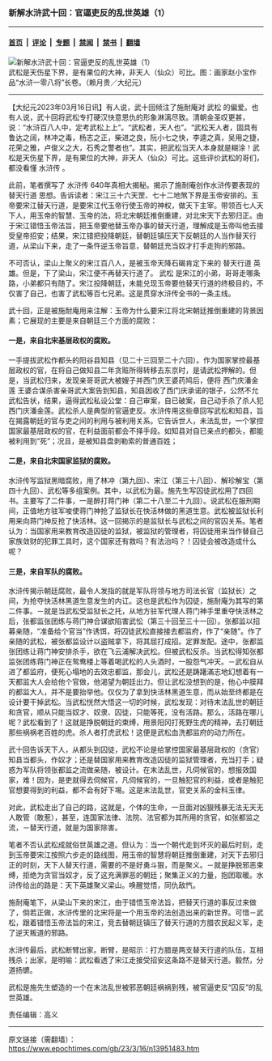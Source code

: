 ### 新解水浒武十回：官逼吏反的乱世英雄（1）

---

#### [首页](../../../..?n13951483) &nbsp;|&nbsp; [评论](../../../../../epoch-comment?n13951483) &nbsp;|&nbsp; [专题](../../../../../epoch-special?n13951483) &nbsp;|&nbsp; [禁闻](../../../../../epoch-news?n13951483) &nbsp;|&nbsp; [禁书](../../../../../books?n13951483) &nbsp;|&nbsp; [翻墙](https://github.com/gfw-breaker/nogfw/blob/master/README.md?n13951483)


<div><img alt="新解水浒武十回：官逼吏反的乱世英雄（1）" class="attachment-djy_600_400 size-djy_600_400 wp-post-image" src="https://i.epochtimes.com/assets/uploads/2021/03/487885-600x400.jpg"/>
<div class="caption">
 武松是天伤星下界，是有果位的大神，非天人（仙众）可比。图：画家赵小宝作品“水浒一零八将”长卷。（赖月贵／大纪元）
</div></div><hr/><div class="post_content" id="artbody" itemprop="articleBody">
 <!-- article content begin -->
 <p>
  【大纪元2023年03月16日讯】有人说，武十回倾注了施耐庵对
  <ok href="https://www.epochtimes.com/gb/tag/%E6%AD%A6%E6%9D%BE.html">
   武松
  </ok>
  的偏爱。也有人说，武十回将武松专打硬汉快意恩仇的形象淋漓尽致。清朝金圣叹更甚，说：“水浒百八人中，定考武松上上”。“武松者，天人也”。“武松天人者，固具有鲁达之阔，林冲之毒，杨志之正，柴进之良，阮小七之快，李逵之真，吴用之捷，花荣之雅，卢俊义之大，石秀之警者也”。其实，把武松当天人本身就是糊涂！武松是天伤星下界，是有果位的大神，非天人（仙众）可比。这些评价武松的哥们，都没看懂
  <ok href="https://www.epochtimes.com/gb/tag/%E6%B0%B4%E6%B5%92%E4%BC%A0.html">
   水浒传
  </ok>
  。
 </p>
 <p>
  此前，笔者撰写了
  <ok href="https://www.epochtimes.com/gb/tag/%E6%B0%B4%E6%B5%92%E4%BC%A0.html">
   水浒传
  </ok>
  640年真相大揭秘。揭示了施耐庵创作水浒传要表现的
  <ok href="https://www.epochtimes.com/gb/tag/%E6%9B%BF%E5%A4%A9%E8%A1%8C%E9%81%93.html">
   替天行道
  </ok>
  思想。告诉读者：宋江三十六天罡、七十二地煞下界是玉帝安排的。玉帝要宋江替天行道，是要宋江代玉帝行使玉帝的神权，做天下主宰。带领百七人天下人，用玉帝的智慧、玉帝的法，将北宋朝廷推倒重建，对北宋天下去邪归正。由于宋江错悟玉帝法旨，把玉帝要他替玉帝办事的替天行道，理解成是玉帝叫他去接受皇帝招安；结果，宋江错把投降朝廷，替朝廷镇压天下反朝廷的人当作替天行道，从梁山下来，走了一条忤逆玉帝旨意，替朝廷充当奴才打手走狗的邪路。
 </p>
 <p>
  不可否认，梁山上聚义的宋江百八人，是被玉帝天降石碣肯定下来的
  <ok href="https://www.epochtimes.com/gb/tag/%E6%9B%BF%E5%A4%A9%E8%A1%8C%E9%81%93.html">
   替天行道
  </ok>
  英雄。但是，下了梁山，宋江便不再替天行道了。
  <ok href="https://www.epochtimes.com/gb/tag/%E6%AD%A6%E6%9D%BE.html">
   武松
  </ok>
  是宋江的小弟，哥哥走哪条路，小弟都只有随了。宋江投降朝廷，未能兑现玉帝要他替天行道的终极目的，不仅害了自己，也害了武松等百七兄弟。这是贯穿水浒传全书的一条主线。
 </p>
 <p>
  武十回，正是被施耐庵用来注解：玉帝为什么要宋江将北宋朝廷推倒重建的背景因素；它展现的主要是来自朝廷三个方面的腐败：
 </p>
 <h4>
  一是，来自北宋基层政权的腐败。
 </h4>
 <p>
  一手提拔武松作都头的阳谷县知县（见二十三回至二十六回）。作为国家掌控最基层政权的官，在将自己做知县二年贪赃所得转移去东京时，是请武松押解的。但是，当武松归来，发现亲哥哥武大被嫂子并西门庆王婆药鸠后，便将
  <ok href="https://www.epochtimes.com/gb/tag/%E8%A5%BF%E9%97%A8%E5%BA%86%E6%BD%98%E9%87%91%E8%8E%B2.html">
   西门庆潘金莲
  </ok>
  王婆合谋杀害亲哥武大案告到知县，知县因收了西门庆承诺的银子，公然不允武松告状，结果，逼得武松私设公堂：自己审案，自已破案，自己动手杀了杀人犯西门庆潘金莲。武松杀人是典型的官逼吏反。水浒传用这些章回写武松和知县，旨在揭露朝廷的官与吏之间的利用与被利用关系。它告诉世人，未法乱世，一个掌控国家最基层政权的官，在利益面前都会不择手段。如知县对自已亲点的都头，都能被利用到“死”；况且，是被知县盘剥勒索的普通百姓；
 </p>
 <h4>
  二是，来自北宋国家监狱的腐败。
 </h4>
 <p>
  水浒传写监狱黑暗腐败，用了林冲（第九回）、宋江（第三十八回）、解珍解宝（第四十九回）、武松等多组案例。其中，以武松为最。施先生写囚徒武松用了四回书。主要写了二件事，一是醉打蒋门神（第二十八至二十九回）。说武松在服刑期间，正值地方驻军唆使蒋门神抢了监狱长在快活林做的黑道生意。武松被监狱长利用来向蒋门神反抢了快活林。这一回揭示的是监狱长与武松之间的官囚关系。笔者认为：当国家用来教育改造囚徒的监狱，被监狱的管理者，将囚徒用来当作替自己家族敛财的犯罪工具时，这个国家还有救吗？有法治吗？！囚徒会被改造成什么呢？
 </p>
 <h4>
  三是，来自军队的腐败。
 </h4>
 <p>
  水浒传揭示朝廷腐败，最令人发指的就是军队将领与地方司法长官（监狱长）之间，为抢夺快活林黑道生意发生的内讧。这也是武松作为囚徒，施耐庵为其写的第二件事。－就是当武松受监狱长之托，从地方驻军代理人蒋门神手里重夺快活林之后，张都监张团练与蒋门神合谋欲陷害武忪（第三十回至三十一回）。张都监以招募亲随，“准备给个官当”作诱饵，将囚徒武松直接接去都监府，作了“亲随”。作了亲随的武松，被张都监设计以盗贼拿下，将其屈打成招。定罪发配。途中，张都监张团练让蒋门神安排杀手，欲在飞云浦解决武松。但被武松反杀。当武松得知张都监张团练蒋门神正在鸳鸯楼上等着喝武松的人头酒时，一股怨气冲天。－武松自从进了都监府，便死心塌地的去效忠都监，那会儿，武松还是踌躇滿志地幻想着有一天都监大人会给他个官做，他渴望为朝廷出力。但让武松没想到的是，他心中膜拜的都监大人，并不是要抬举他。仅仅为了拿到快活林黑道生意，而从始至终都是在设计要干掉武松。当武松恍然大悟这一切的时候，武松发现：对待末法乱世的朝廷和贪官，顺从只能当奴才、奴隶、囚徒，只能等死，没有活路。那么，活路在哪儿呢？武松看到了！这就是挣脱朝廷的束缚，用景阳冈打死野生虎的精神，去打朝廷那些祸祸老百姓的虎。杀人者打虎武松！这便是武松血洗都监府的动力所在。
 </p>
 <p>
  武十回告诉天下人，从都头到囚徒，武松不论是给掌控国家最基层政权的（贪官）知县当都头，作奴才；还是替国家用来教育改造囚徒的监狱管理者，充当打手；疑惑为军队将领张都监之流做亲随，被设计。在末法乱世，凡伺候官的，想报效国家，难！因为，是吏就得去伺候官，凡伺候官的，一旦触犯官的利益，或者是触犯官想要得到的利益，都不会有好下埸。这是末法乱世，官吏关系的金科玉律。
 </p>
 <p>
  对此，武松走出了自己的路，这就是，个体的生命，一旦面对凶狠残暴无法无天无人敢管（敢惹），甚至，连国家法律、法院、法官都为其所用的贪官，如张都监之流，－替天行道，就是为国家除害。
 </p>
 <p>
  笔者不否认武松成就俗世英雄之道。但认为：当一个朝代走到坏灭的最后时刻，走到玉帝要宋江按照六步走的路线图，用玉帝的智慧将朝廷推倒重建，对天下去邪归正的时刻，天下人替天行道，需要的不是好勇斗狠，而是聚义。－就是挣脱邪恶束缚，拒绝为贪官当奴才，反了这充满罪恶的朝廷；聚集正义的力量，抱团取暖。水浒传给出的路是：天下英雄聚义梁山。唤醒觉悟，同仇敌忾。
 </p>
 <p>
  施耐庵笔下，从梁山下来的宋江，由于错悟玉帝法旨，把替天行道的事反过来做了，倘若正做，水浒传里的北宋将是一个用玉帝的法创造出来的新世界。可惜－武松，跟着错悟玉帝法旨的宋江，竞去替朝廷镇压了替天行道的方腊农民起义军，走了逆天叛道的邪路。
 </p>
 <p>
  水浒传最后，武松断臂出家。断臂，是昭示：打方腊是两支替天行道的队伍，互相残杀；出家，是明喻：武松看透了宋江走接受招安这条路不是替天行道。毅然，分道扬镳。
 </p>
 <p>
  武松是施先生塑造的一个在末法乱世被邪恶朝廷祸祸到残，被官逼吏反“囚反”的乱世英雄。
 </p>
 <p>
  责任编辑：高义
 </p>
 <!-- article content end -->
 <div id="below_article_ad">
 </div>
</div>


---

原文链接（需翻墙）：https://www.epochtimes.com/gb/23/3/16/n13951483.htm